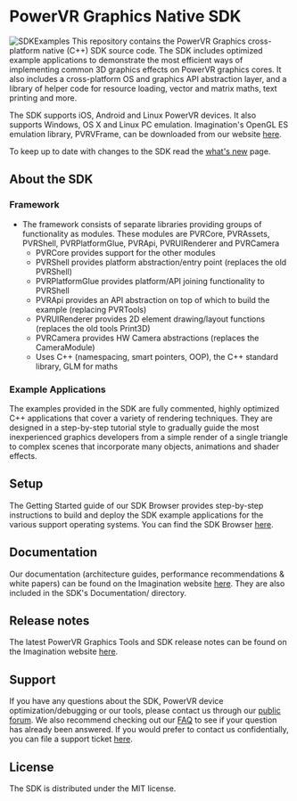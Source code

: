 # PowerVR Graphics Native SDK #
![SDKExamples](http://powervr-graphics.github.io/Native_SDK/Documentation/SDKBrowser/images/ExamplesPageGraphic.png)
This repository contains the PowerVR Graphics cross-platform native (C++) SDK source code. The SDK includes optimized example applications to demonstrate the most efficient ways of implementing common 3D graphics effects on PowerVR graphics cores. It also includes a cross-platform OS and graphics API abstraction layer, and a library of helper code for resource loading, vector and matrix maths, text printing and more.

The SDK supports iOS, Android and Linux PowerVR devices. It also supports Windows, OS X and Linux PC emulation. Imagination's OpenGL ES emulation library, PVRVFrame, can be downloaded from our website [here](http://community.imgtec.com/developers/powervr/tools/pvrvframe/).

To keep up to date with changes to the SDK read the [what's new](http://community.imgtec.com/developers/powervr/whats-new/) page.

## About the SDK ##
### Framework ###
* The framework consists of separate libraries providing groups of functionality as modules. These modules are PVRCore, PVRAssets, PVRShell, PVRPlatformGlue, PVRApi, PVRUIRenderer and PVRCamera
	* PVRCore provides support for the other modules
	* PVRShell provides platform abstraction/entry point (replaces the old PVRShell)
	* PVRPlatformGlue provides platform/API joining functionality to PVRShell
	* PVRApi provides an API abstraction on top of which to build the example (replacing PVRTools)
	* PVRUIRenderer provides 2D element drawing/layout functions (replaces the old tools Print3D)
	* PVRCamera provides HW Camera abstractions (replaces the CameraModule)
	* Uses C++ (namespacing, smart pointers, OOP), the C++ standard library, GLM for maths

### Example Applications ###
The examples provided in the SDK are fully commented, highly optimized C++ applications that cover a variety of rendering techniques. They are designed in a step-by-step tutorial style to gradually guide the most inexperienced graphics developers from a simple render of a single triangle to complex scenes that incorporate many objects, animations and shader effects.

## Setup ##
The Getting Started guide of our SDK Browser provides step-by-step instructions to build and deploy the SDK example applications for the various support operating systems. You can find the SDK Browser [here](http://powervr-graphics.github.io/Native_SDK/SDKBrowser.html).

## Documentation ##
Our documentation (architecture guides, performance recommendations & white papers) can be found on the Imagination website [here](http://community.imgtec.com/developers/powervr/documentation/). They are also included in the SDK's Documentation/ directory.

## Release notes ##
The latest PowerVR Graphics Tools and SDK release notes can be found on the Imagination website [here](http://community.imgtec.com/developers/powervr/whats-new/).

## Support ##
If you have any questions about the SDK, PowerVR device optimization/debugging or our tools, please contact us through our [public forum](http://forum.imgtec.com/categories/powervr-graphics). We also recommend checking out our [FAQ](http://forum.imgtec.com/categories/powervr-faq) to see if your question has already been answered.
If you would prefer to contact us confidentially, you can file a support ticket [here](https://pvrsupport.imgtec.com/new-ticket).

## License ##
The SDK is distributed under the MIT license.
